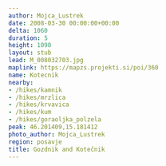 ```yaml
---
author: Mojca_Lustrek
date: 2008-03-30 00:00:00+00:00
delta: 1060
duration: 5
height: 1090
layout: stub
lead: M_008032703.jpg
maplink: https://mapzs.projekti.si/poi/360
name: Kotecnik
nearby:
- /hikes/kamnik
- /hikes/mrzlica
- /hikes/krvavica
- /hikes/kum
- /hikes/goraoljka_polzela
peak: 46.201409,15.181412
photo_author: Mojca_Lustrek
region: posavje
title: Gozdnik and Kotečnik
---
```

